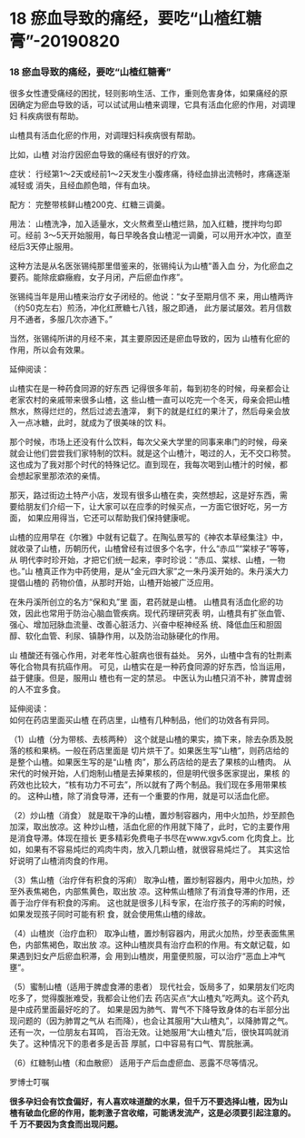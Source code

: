 # 18 瘀血导致的痛经，要吃“山楂红糖膏”-20190820




<a name="0BtQ4"></a>
### 18 瘀血导致的痛经，要吃“山楂红糖膏”


很多女性遭受痛经的困扰，轻则影响生活、工作，重则危害身体，如果痛经的原
因确定为瘀血导致的话，可以试试用山楂来调理，它具有活血化瘀的作用，对调理妇
科疾病很有帮助。

山楂具有活血化瘀的作用，对调理妇科疾病很有帮助。

比如，山楂
对治疗因瘀血导致的痛经有很好的疗效。

症状： 行经第1～2天或经前1～2天发生小腹疼痛，待经血排出流畅时，疼痛逐渐减轻或
消失，且经血颜色暗，伴有血块。

配方： 完整带核鲜山楂200克、红糖三调羹。

用法： 山楂洗净，加入适量水，文火熬煮至山楂烂熟，加入红糖，搅拌均匀即可。经前
3～5天开始服用，每日早晚各食山楂泥一调羹，可以用开水冲饮，直至经后3天停止服用。

这种方法是从名医张锡纯那里借鉴来的，张锡纯认为山楂“善入血
分，为化瘀血之要药。能除痃癖癥瘕，女子月闭，产后瘀血作疼”。

张锡纯当年是用山楂来治疗女子闭经的。他说：“女子至期月信不
来，用山楂两许（约50克左右）煎汤，冲化红蔗糖七八钱，服之即通，
此方屡试屡效。若月信数月不通者，多服几次亦通下。”

当然，张锡纯所讲的月经不来，其主要原因还是瘀血导致的，因为
山楂有化瘀的作用，所以会有效果。

延伸阅读：

山楂实在是一种药食同源的好东西
记得很多年前，每到初冬的时候，母亲都会让老家农村的亲戚带来很多山楂，这
些山楂一直可以吃完一个冬天，母亲会把山楂熬水，熬得烂烂的，然后过滤去渣滓，
剩下的就是红红的果汁了，然后母亲会放入一点冰糖，此时，就成为了很美味的饮
料。

那个时候，市场上还没有什么饮料，每次父亲大学里的同事来串门的时候，母亲
就会让他们尝尝我们家特制的饮料。就是这个山楂汁，喝过的人，无不交口称赞。
这也成为了我对那个时代的特殊记忆。直到现在，我每次喝到山楂汁的时候，都
会想起家里那浓浓的亲情。

那天，路过街边土特产小店，发现有很多山楂在卖，突然想起，这是好东西，需
要给朋友们介绍一下，让大家可以在应季的时候买点，一方面它很好吃，另一方面，
如果应用得当，它还可以帮助我们保持健康呢。

山楂的应用早在《尔雅》中就有记载了。在陶弘景写的《神农本草经集注》中，
就收录了山楂，历朝历代，山楂曾经有过很多个名字，什么“赤瓜”“棠梂子”等等，从
明代李时珍开始，才把它们统一起来，李时珍说：“赤瓜、棠梂、山楂，一物也。”山
楂真正作为中药使用，是从“金元四大家”之一朱丹溪开始的。朱丹溪大力提倡山楂的
药物价值，从那时开始，山楂开始被广泛应用。

在朱丹溪所创立的名方“保和丸”里
面，君药就是山楂。
山楂具有活血化瘀的功效，因此也常用于防治心脑血管疾病。现代药理研究表
明，山楂具有扩张血管、强心、增加冠脉血流量、改善心脏活力、兴奋中枢神经系
统、降低血压和胆固醇、软化血管、利尿、镇静作用，以及防治动脉硬化的作用。

山
楂酸还有强心作用，对老年性心脏病也很有益处。
另外，山楂中含有的牡荆素等化合物具有抗癌作用。
可见，山楂实在是一种药食同源的好东西，恰当运用，益于健康。但是，服用山
楂也有一定的禁忌。
中医认为山楂只消不补，脾胃虚弱的人不宜多食。

延伸阅读：<br />如何在药店里面买山楂
在药店里，山楂有几种制品，他们的功效各有异同。

（1）山楂（分为带核、去核两种）
这个就是山楂的果实，摘下来，除去杂质及脱落的核和果柄。一般在药店里面是
切片烘干了。如果医生写“山楂”，则药店给的是整个山楂。如果医生写的是“山楂
肉”，那么药店给的是去了果核的山楂肉。
从宋代的时候开始，人们炮制山楂是去掉果核的，但是明代很多医家提出，果核
的药效也比较大，“核有功力不可去”，所以就有了两个制品。我们现在多用带果核
的。
这种山楂，除了消食导滞，还有一个重要的作用，就是可以活血化瘀。

（2）炒山楂（消食）
就是取干净的山楂，置炒制容器内，用中火加热，炒至颜色加深，取出放凉。这
种炒山楂，活血化瘀的作用就下降了，此时，它的主要作用是消食导滞。体现在擅长
更多精彩免费电子书尽在www.xgv5.com
化肉食上。比如，如果有不容易炖烂的鸡肉牛肉，放入几颗山楂，就很容易炖烂了。
其实这恰好说明了山楂消肉食的作用。

（3）焦山楂（治疗伴有积食的泻痢）
取净山楂，置炒制容器内，用中火加热，炒至外表焦褐色，内部焦黄色，取出放
凉。这种焦山楂除了有消食导滞的作用，还善于治疗伴有积食的泻痢。
这也就是很多儿科专家，在治疗孩子的泻痢的时候，如果发现孩子同时可能有积
食，就会使用焦山楂的缘故。

（4）山楂炭（治疗血积）
取净山楂，置炒制容器内，用武火加热，炒至表面焦黑色，内部焦褐色，取出放
凉。这种山楂炭具有治疗血积的作用。有文献记载，如果遇到妇女产后瘀血积滞，会
用到山楂炭，用童便煎服，可以治疗“恶血上冲气壅”。

（5）蜜制山楂（适用于脾虚食滞的患者）
现代社会，饭局多了，如果朋友们吃肉吃多了，觉得腹胀难受，我都会让他们去
药店买点“大山楂丸”吃两丸。这个药丸是中成药里面最好吃的了。
如果是因为肺气、胃气不下降导致身体的右半部分出现问题的（因为肺胃之气从
右而降），也会让其服用“大山楂丸”，以降肺胃之气。还有一次，一位朋友右耳鸣，
百治无效。让她服用“大山楂丸”后，很快耳鸣就消失了。这种情况下的患者多是舌苔
厚腻，口中容易有口气、胃脘胀满。

（6）红糖制山楂（和血散瘀）
适用于产后血虚瘀血、恶露不尽等情况。

罗博士叮嘱

**很多孕妇会有饮食偏好，有人喜欢味道酸的水果，但千万不要选择山楂，因为山
楂有破血化瘀的作用，能刺激子宫收缩，可能诱发流产，这是必须要引起注意的。千
万不要因为贪食而出现问题。**
